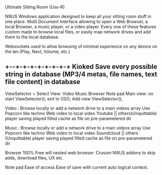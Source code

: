 Ultimate Sitting Room (Uss-R)

NWJS Windows application designed to keep all your sitting room stuff in one place.
Multi Document Interface allowing to open a Web Browser, a local Browser, a music player, or a video player. Every one of these features custom made to browse local files, or easily map network drives and add them to the local database.

Websockets used to allow browsing of minimal experience on any device on the lan.(Play, Next, Volume, etc.)

+--+-+-+-+-+-+-+-+
    Kioked
    Save every possible string in database (MP3/4 metas, file names, text file content) in database
----------------
ViewSelector =
    Select View:
        Video
        Music
        Browser
        Note pad
Main view:
    on start
        ViewSelector();
        exit to OS();
Add view
    ViewSelector();

Video :
    Browse locally or add a network drive to a main videos array
    Use Popcorn like techno
    Web video to local video
    Youtube || others(Unquittable) player saving played filled cache as file on pre-parametered dir

Music :
    Browse locally or add a network drive to a main videos array
    Use Popcorn like techno
    Web video to local video
    Soundcloud || others (Unquittable) player saving played filled cache as file on pre-parametered dir

Browser
    100% Free will nested web browser.
    Crusom NWJS addons to skip adds, download files, UX etc.

Note pad
    Ease of access
    Ease of save with current auto logical context.